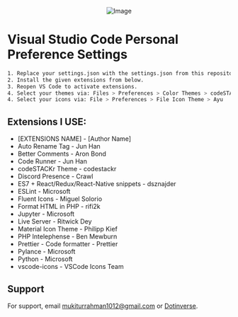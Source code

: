 <p align="center">
    <img src="https://i.ibb.co/85QsMfH/Ashik-Logo-White.jpg" alt="Image" />
</p>

# Visual Studio Code Personal Preference Settings

```bash
1. Replace your settings.json with the settings.json from this repository.
2. Install the given extensions from below.
3. Reopen VS Code to activate extensions.
4. Select your themes via: Files > Preferences > Color Themes > codeSTACKr Theme
4. Select your icons via: File > Preferences > File Icon Theme > Ayu

```
    
## Extensions I USE:

- [EXTENSIONS NAME] - [Author Name]
- Auto Rename Tag - Jun Han
- Better Comments - Aron Bond
- Code Runner - Jun Han
- codeSTACKr Theme - codestackr
- Discord Presence - Crawl
- ES7 + React/Redux/React-Native snippets - dsznajder
- ESLint - Microsoft
- Fluent Icons - Miguel Solorio
- Format HTML in PHP - rifi2k
- Jupyter - Microsoft
- Live Server - Ritwick Dey
- Material Icon Theme - Philipp Kief
- PHP Intelephense - Ben Mewburn
- Prettier - Code formatter - Prettier
- Pylance - Microsoft
- Python - Microsoft
- vscode-icons - VSCode Icons Team
## Support

For support, email mukiturrahman1012@gmail.com or [Dotinverse](https://dotinverse.com).
